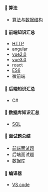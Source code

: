 #### :closed_book: 算法
* [算法与数据结构](https://github.com/huich/Code-Notes/blob/main/items/LeetCodeList.md)

#### :green_book: 前端知识汇总
* [HTTP](https://github.com/huich/Code-Notes/blob/main/doc/HTTP.md)
* angular
* [vue2.0](https://github.com/huich/Code-Notes/blob/main/doc/vue/readme.md) 
* [vue3.0](https://github.com/huich/Code-Notes/tree/main/doc/vue3.0) 
* react
* [ES6](https://github.com/huich/Code-Notes/blob/main/doc/ECMAScript6.md) 
* 微前端 


#### :blue_book: 后端知识汇总
* C#

#### :orange_book: 数据库知识汇总
* [SQL](https://github.com/huich/Code-Notes/blob/main/doc/SQL/%E5%B8%B8%E7%94%A8SQL%E8%AF%AD%E5%8F%A5.md) 

#### :book: 面试题总结 
* [前端面试题](https://github.com/huich/Code-Notes/blob/main/doc/%E5%B8%B8%E8%A7%81%E9%9D%A2%E8%AF%95%E9%97%AE%E9%A2%98.md) 
* 后端面试题 
* 数据库 


#### :book: 编译器 
* [VS code](https://github.com/huich/Code-Notes/blob/main/doc/Translater/vscode.md) 


